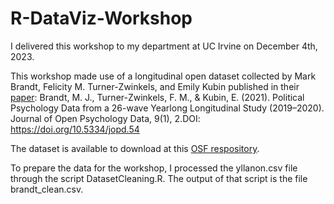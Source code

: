 # R-DataViz-Workshop
I delivered this workshop to my department at UC Irvine on December 4th, 2023.

This workshop made use of a longitudinal open dataset collected by Mark Brandt, Felicity M. Turner-Zwinkels, and Emily Kubin published in their [paper](https://openpsychologydata.metajnl.com/articles/10.5334/jopd.54#3-dataset-description):
Brandt, M. J., Turner-Zwinkels, F. M., & Kubin, E. (2021). Political Psychology Data from a 26-wave Yearlong Longitudinal Study (2019–2020). Journal of Open Psychology Data, 9(1), 2.DOI: https://doi.org/10.5334/jopd.54 

The dataset is available to download at this [OSF respository](https://osf.io/3pwvb/).

To prepare the data for the workshop, I processed the yllanon.csv file through the script DatasetCleaning.R. The output of that script is the file brandt_clean.csv.
